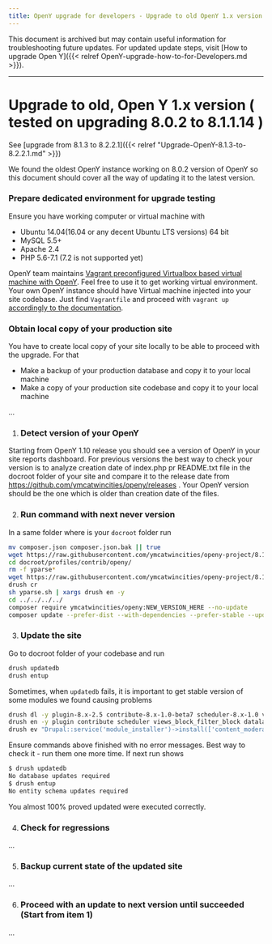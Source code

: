 ```yaml
---
title: OpenY upgrade for developers - Upgrade to old OpenY 1.x version
---
```


This document is archived but may contain useful information for troubleshooting future updates. For updated update steps, visit [How to upgrade Open Y]({{< relref OpenY-upgrade-how-to-for-Developers.md >}}).

---

Upgrade to old, Open Y 1.x version ( tested on upgrading 8.0.2 to 8.1.1.14 )
=====

See [upgrade from 8.1.3 to 8.2.2.1]({{< relref "Upgrade-OpenY-8.1.3-to-8.2.2.1.md" >}})

We found the oldest OpenY instance working on 8.0.2 version of OpenY so this document should cover all the way of updating it to the latest version.

### Prepare dedicated environment for upgrade testing

Ensure you have working computer or virtual machine with
 - Ubuntu 14.04(16.04 or any decent Ubuntu LTS versions) 64 bit
 - MySQL 5.5+
 - Apache 2.4
 - PHP 5.6-7.1 (7.2 is not supported yet)

OpenY team maintains [Vagrant preconfigured Virtualbox based virtual machine with OpenY](https://github.com/ymcatwincities/openy-cibox-vm). Feel free to use it to get working virtual environment.
Your own OpenY instance should have Virtual machine injected into your site codebase. Just find ```Vagrantfile``` and proceed with ```vagrant up``` [accordingly to the documentation](https://github.com/ymcatwincities/openy-cibox-vm/blob/master/README.md).

### Obtain local copy of your production site

You have to create local copy of your site locally to be able to proceed with the upgrade.
For that
 - Make a backup of your production database and copy it to your local machine
 - Make a copy of your production site codebase and copy it to your local machine

...

1. ### Detect version of your OpenY

Starting from OpenY 1.10 release you should see a version of OpenY in your site reports dashboard.
For previous versions the best way to check your version is to analyze creation date of index.php pr README.txt file in the docroot folder of your site and compare it to the release date from https://github.com/ymcatwincities/openy/releases . Your OpenY version should be the one which is older than creation date of the files.

2. ### Run command with next never version

In a same folder where is your ```docroot``` folder run

```sh
mv composer.json composer.json.bak || true
wget https://raw.githubusercontent.com/ymcatwincities/openy-project/8.1.x/composer.json
cd docroot/profiles/contrib/openy/
rm -f yparse*
wget https://raw.githubusercontent.com/ymcatwincities/openy-project/8.1.x/scripts/yparse.sh
drush cr
sh yparse.sh | xargs drush en -y
cd ../../../../
composer require ymcatwincities/openy:NEW_VERSION_HERE --no-update
composer update --prefer-dist --with-dependencies --prefer-stable --update-with-all-dependencies --no-suggest

```

3. ### Update the site

Go to docroot folder of your codebase and run
```sh
drush updatedb
drush entup
```

Sometimes, when ```updatedb``` fails, it is important to get stable version of some modules we found causing problems
```sh
drush dl -y plugin-8.x-2.5 contribute-8.x-1.0-beta7 scheduler-8.x-1.0 views_block_filter_block datalayer simple_menu_icons rabbit_hole metatag simple_sitemap-8.x-2.9 easy_breadcrumb-8.x-1.6
drush en -y plugin contribute scheduler views_block_filter_block datalayer simple_menu_icons rabbit_hole metatag simple_sitemap || true
drush ev "Drupal::service('module_installer')->install(['content_moderation','openy']);"
```


Ensure commands above finished with no error messages. Best way to check it - run them one more time. If next run shows
```sh
$ drush updatedb
No database updates required                                                                                    [success]
$ drush entup
No entity schema updates required                                                                               [success]
```
You almost 100% proved updated were executed correctly.

4. ### Check for regressions

...

5. ### Backup current state of the updated site

...

6. ### Proceed with an update to next version until succeeded (Start from item 1)

...
